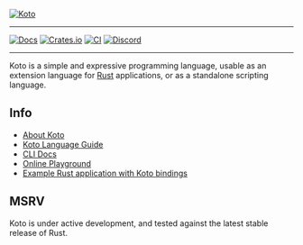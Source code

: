 [![Koto](assets/koto.svg)][koto]

---

[![Docs](https://img.shields.io/docsrs/koto)][rust-docs]
[![Crates.io](https://img.shields.io/crates/v/koto.svg)][crates]
[![CI](https://github.com/koto-lang/koto/workflows/CI/badge.svg)][ci]
[![Discord](https://img.shields.io/discord/894599423970136167?logo=discord)][discord]

---

Koto is a simple and expressive programming language, usable as an extension
language for [Rust][rust] applications, or as a standalone scripting language.

## Info

- [About Koto](crates/cli/docs/about.md)
- [Koto Language Guide](crates/cli/docs/language_guide.md)
- [CLI Docs](crates/cli/docs/cli.md)
- [Online Playground][playground]
- [Example Rust application with Koto bindings](crates/koto/examples/poetry/)

## MSRV

Koto is under active development, and tested against the latest stable release
of Rust.

[ci]: https://github.com/koto-lang/koto/actions
[discord]: https://discord.gg/JeV8RuK4CT
[core-lib]: https://koto.dev/docs/next/core
[crates]: https://crates.io/crates/koto
[playground]: https://koto.dev/play
[rust]: https://rust-lang.org
[rust-docs]: https://docs.rs/koto
[koto]: https://koto.dev

